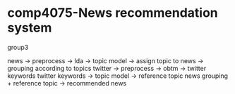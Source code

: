 # comp4075-News recommendation system
group3

news -> preprocess -> lda -> topic model -> assign topic to news -> grouping according to topics
twitter -> preprocess -> obtm -> twitter keywords
twitter keywords -> topic model -> reference topic
news grouping + reference topic -> recommended news


